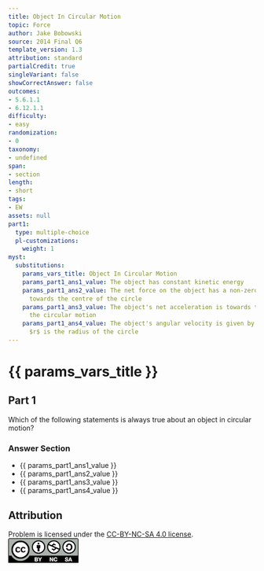```yaml
---
title: Object In Circular Motion
topic: Force
author: Jake Bobowski
source: 2014 Final Q6
template_version: 1.3
attribution: standard
partialCredit: true
singleVariant: false
showCorrectAnswer: false
outcomes:
- 5.6.1.1
- 6.12.1.1
difficulty:
- easy
randomization:
- 0
taxonomy:
- undefined
span:
- section
length:
- short
tags:
- EW
assets: null
part1:
  type: multiple-choice
  pl-customizations:
    weight: 1
myst:
  substitutions:
    params_vars_title: Object In Circular Motion
    params_part1_ans1_value: The object has constant kinetic energy
    params_part1_ans2_value: The net force on the object has a non-zero component
      towards the centre of the circle
    params_part1_ans3_value: The object's net acceleration is towards the centre of
      the circular motion
    params_part1_ans4_value: The object's angular velocity is given by $v^2/r$ where
      $r$ is the radius of the circle
---
```

# {{ params_vars_title }}

## Part 1

Which of the following statements is always true about an object in circular motion?

### Answer Section

- {{ params_part1_ans1_value }}
- {{ params_part1_ans2_value }}
- {{ params_part1_ans3_value }}
- {{ params_part1_ans4_value }}

## Attribution

Problem is licensed under the [CC-BY-NC-SA 4.0 license](https://creativecommons.org/licenses/by-nc-sa/4.0/).<br> ![The Creative Commons 4.0 license requiring attribution-BY, non-commercial-NC, and share-alike-SA license.](https://raw.githubusercontent.com/firasm/bits/master/by-nc-sa.png)